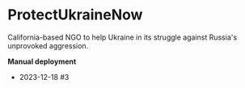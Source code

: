 # ProtectUkraineNow
California-based NGO to help Ukraine in its struggle against Russia's unprovoked aggression.

**Manual deployment**
- 2023-12-18 #3
